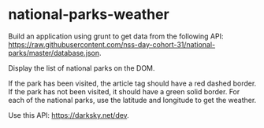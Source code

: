 # national-parks-weather

Build an application using grunt to get data from the following API: https://raw.githubusercontent.com/nss-day-cohort-31/national-parks/master/database.json.

Display the list of national parks on the DOM.

If the park has been visited, the article tag should have a red dashed border. If the park has not been visited, it should have a green solid border.
For each of the national parks, use the latitude and longitude to get the weather.

Use this API: https://darksky.net/dev.